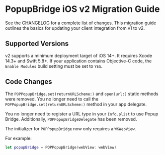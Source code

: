 # PopupBridge iOS v2 Migration Guide

See the [CHANGELOG](/CHANGELOG.md) for a complete list of changes. This migration guide outlines the basics for updating your client integration from v1 to v2.

## Supported Versions

v2 supports a minimum deployment target of iOS 14+. It requires Xcode 14.3+ and Swift 5.8+. If your application contains Objective-C code, the `Enable Modules` build setting must be set to `YES`.

## Code Changes

The `POPPopupBridge.set(returnURLScheme:)` and `open(url:)` static methods were removed. You no longer need to call the `POPPopupBridge.set(returnURLScheme:)` method in your app delegate.

You no longer need to register a URL type in your `Info.plist` to use Popup Bridge. Additionally, `POPPopupBridgeDelegate` has been removed.

The initializer for `POPPopupBridge` now only requires a `WKWebView`.

For example:
```swift
let popupBridge = POPPopupBridge(webView: webView)
```
